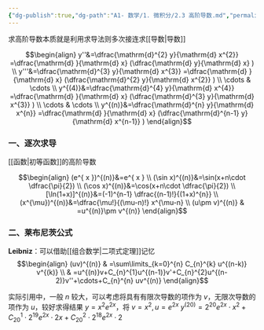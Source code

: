 ```yaml
---
{"dg-publish":true,"dg-path":"A1- 数学/1. 微积分/2.3 高阶导数.md","permalink":"/A1- 数学/1. 微积分/2.3 高阶导数/","dgPassFrontmatter":true,"noteIcon":"","created":"2024-10-09T23:34:12.000+08:00","updated":"2025-08-03T22:33:20.957+08:00"}
---
```




求高阶导数本质就是利用求导法则多次接连求[[导数\|导数]]


$$\begin{align}
y''&=\dfrac{\mathrm{d}^{2} y}{\mathrm{d} x^{2}} =\dfrac{\mathrm{d} }{\mathrm{d} x} (\dfrac{\mathrm{d} y}{\mathrm{d} x}  )   \\
y'''&=\dfrac{\mathrm{d}^{3} y}{\mathrm{d} x^{3}} =\dfrac{\mathrm{d} }{\mathrm{d} x} (\dfrac{\mathrm{d}^{2} y}{\mathrm{d} x^{2}}   )  \\
\cdots & \cdots  \\
y^{(4)}&=\dfrac{\mathrm{d}^{4} y}{\mathrm{d} x^{4}}  =\dfrac{\mathrm{d} }{\mathrm{d} x} (\dfrac{\mathrm{d}^{3} y}{\mathrm{d} x^{3}}  ) \\
\cdots & \cdots   \\
y^{(n)}&=\dfrac{\mathrm{d}^{n} y}{\mathrm{d} x^{n}}  =\dfrac{\mathrm{d} }{\mathrm{d} x} (\dfrac{\mathrm{d}^{n-1} y}{\mathrm{d} x^{n-1}}  )
\end{align}$$


### 一、逐次求导
[[函数\|初等函数]]的高阶导数

$$\begin{align}
(e^{ x })^{(n)}&=e^{ x } \\
(\sin x)^{(n)}&=\sin(x+n\cdot \dfrac{\pi}{2}) \\
(\cos x)^{(n)}&=\cos(x+n\cdot \dfrac{\pi}{2}) \\
[\ln(1+x)]^{(n)}&=(-1)^{n-1}  \dfrac{(n-1)!}{(1+x)^{n}} \\
(x^{\mu})^{(n)}&=\dfrac{\mu!}{(\mu-n)!} x^{\mu-n}  \\
(u\pm v)^{(n)} & =u^{(n)}\pm v^{(n)}
\end{align}$$

### 二、莱布尼茨公式
**Leibniz**：可以借助[[组合数学\|二项式定理]]记忆
$$\begin{align}
(uv)^{(n)} & =\sum\limits_{k=0}^{n} C_{n}^{k} u^{(n-k)} v^{(k)} \\
 & =u^{(n)}v+C_{n}^{1}u^{(n-1)}v'+C_{n}^{2}u^{(n-2)}v''+\cdots+C_{n}^{n} uv^{(n)}
\end{align}$$

实际引用中，一般 $n$ 较大，可以考虑将具有有限次导数的项作为 $v$，无限次导数的项作为 $u$，较好求得结果
$y=x^{2}e^{ 2x }$，将 $v=x^{2},u=e^{ 2x }$
$y^{(20)}=2^{20}e^{ 2x }\cdot x^{2}+C_{20}^{1}\cdot 2^{19}e^{ 2x }\cdot 2x+C_{20}^{2}\cdot 2^{18}e^{ 2x }\cdot 2$

